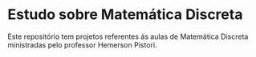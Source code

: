 # Estudo sobre Matemática Discreta

Este repositório tem projetos referentes ás aulas de Matemática Discreta ministradas pelo professor Hemerson Pistori.




